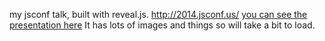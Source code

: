 my jsconf talk, built with reveal.js. http://2014.jsconf.us/
[you can see the presentation
here](http://whichlight.github.io/jsconf-open-web-art/#/)
It has lots of images and things so will take a bit to load.
